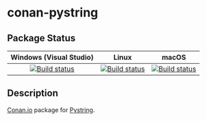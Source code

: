 # conan-pystring

## Package Status

| Windows (Visual Studio) | Linux | macOS |
|:-----------------------:|:-----:|:-----:|
|[![Build status](https://github.com/SpaceIm/conan-pystring/workflows/.github/workflows/windows.yml/badge.svg?branch=testing%2F1.1.3)](https://github.com/SpaceIm/conan-pystring/actions/workflows/windows.yml?query=branch%3Atesting%2F1.1.3)|[![Build status](https://github.com/SpaceIm/conan-pystring/workflows/.github/workflows/linux.yml/badge.svg?branch=testing%2F1.1.3)](https://github.com/SpaceIm/conan-pystring/actions/workflows/linux.yml?query=branch%3Atesting%2F1.1.3)|[![Build status](https://github.com/SpaceIm/conan-pystring/workflows/.github/workflows/macos.yml/badge.svg?branch=testing%2F1.1.3)](https://github.com/SpaceIm/conan-pystring/actions/workflows/macos.yml?query=branch%3Atesting%2F1.1.3)|

## Description

[Conan.io](https://conan.io) package for [Pystring](https://github.com/imageworks/pystring).
